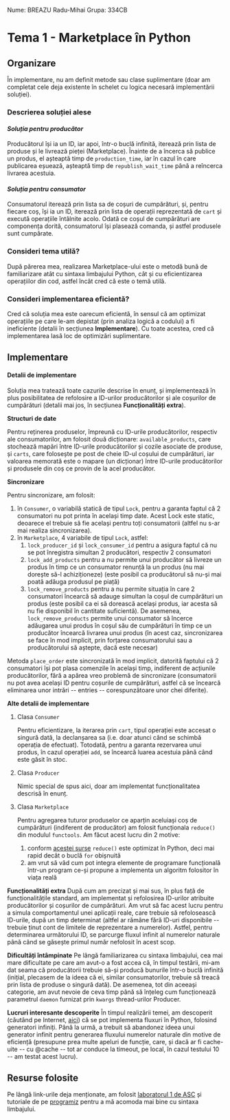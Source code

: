 Nume: BREAZU Radu-Mihai          Grupa: 334CB

# Tema 1 - Marketplace în Python

## Organizare
În implementare, nu am definit metode sau clase suplimentare (doar am completat
cele deja existente în schelet cu logica necesară implementării soluției).

### **Descrierea soluției alese**

#### _Soluția pentru producător_
Producătorul își ia un ID, iar apoi, într-o buclă infinită, iterează prin lista
de produse și le livrează pieței (Marketplace). Înainte de a încerca să publice
un produs, el așteaptă timp de `production_time`, iar în cazul în care
publicarea eșuează, așteaptă timp de `republish_wait_time` până a reîncerca
livrarea acestuia.

#### _Soluția pentru consumator_
Consumatorul iterează prin lista sa de coșuri de cumpărături, și, pentru
fiecare coș, își ia un ID, iterează prin lista de operații reprezentată de
`cart` și execută operațiile întâlnite acolo. Odată ce coșul de cumpărături
are componența dorită, consumatorul își plasează comanda, și astfel produsele
sunt cumpărate.

### **Consideri tema utilă?**
După părerea mea, realizarea Marketplace-ului este o metodă bună de
familiarizare atât cu sintaxa limbajului Python, cât și cu eficientizarea
operațiilor din cod, astfel încât cred că este o temă utilă.

### **Consideri implementarea eficientă?**
Cred că soluția mea este oarecum eficientă, în sensul că am optimizat
operațiile pe care le-am depistat (prin analiza logică a codului) a fi
ineficiente (detalii în secțiunea __Implementare__). Cu toate acestea,
cred că implementarea lasă loc de optimizări suplimentare.

## Implementare

#### **Detalii de implementare**

Soluția mea tratează toate cazurile descrise în enunț, și implementează în plus
posibilitatea de refolosire a ID-urilor producătorilor și ale coșurilor de
cumpărături (detalii mai jos, în secțiunea __Funcționalități extra__). 

**Structuri de date**

Pentru reținerea produselor, împreună cu ID-urile producătorilor, respectiv ale
consumatorilor, am folosit două dicționare: `available_products`, care
stochează mapări între ID-urile producătorilor și cozile asociate de produse,
și `carts`, care folosește pe post de cheie ID-ul coșului de cumpărături, iar
valoarea memorată este o mapare (un dicționar) între ID-urile producătorilor și
produsele din coș ce provin de la acel producător.

**Sincronizare**

Pentru sincronizare, am folosit:
1. în `Consumer`, o variabilă statică de tipul `Lock`, pentru a garanta
faptul că 2 consumatori nu pot printa în același timp date. Acest Lock este
static, deoarece el trebuie să fie același pentru toți consumatorii (altfel
nu s-ar mai realiza sincronizarea).
2. în `Marketplace`, 4 variabile de tipul `Lock`, astfel:
    1. `lock_producer_id` și `lock_consumer_id` pentru a asigura faptul că
    nu se pot înregistra simultan 2 producători, respectiv 2 consumatori
    2. `lock_add_products` pentru a nu permite unui producător să livreze un
    produs în timp ce un consumator renunță la un produs (nu mai dorește să-l
    achiziționeze) (este posibil ca producătorul să nu-și mai poată adăuga
    produsul pe piață)
    3. `lock_remove_products` pentru a nu permite situația în care 2
    consumatori încearcă să adauge simultan la coșul de cumpărături un produs
    (este posibil ca ei să dorească același produs, iar acesta să nu fie
    disponibil în cantitate suficientă). De asemenea, `lock_remove_products`
    permite unui consumator să încerce adăugarea unui produs în coșul său de
    cumpărături în timp ce un producător încearcă livrarea unui produs (în
    acest caz, sincronizarea se face în mod implicit, prin forțarea
    consumatorului sau a producătorului să aștepte, dacă este necesar)

Metoda `place_order` este sincronizată în mod implicit, datorită faptului că
2 consumatori își pot plasa comenzile în același timp, indiferent de acțiunile
producătorilor, fără a apărea vreo problemă de sincronizare (consumatorii nu
pot avea același ID pentru coșurile de cumpărături, astfel că se încearcă
eliminarea unor intrări -- entries -- corespunzătoare unor chei diferite).

**Alte detalii de implementare**

1. Clasa `Consumer`

    Pentru eficientizare, la iterarea prin `cart`, tipul operației este
    accesat o singură dată, la declanșarea sa (i.e. doar atunci când se schimbă
    operația de efectuat). Totodată, pentru a garanta rezervarea unui produs,
    în cazul operației `add`, se încearcă luarea acestuia până când este găsit
    în stoc.

2. Clasa `Producer`

    Nimic special de spus aici, doar am implementat funcționalitatea descrisă
    în enunț.

3. Clasa `Marketplace`

    Pentru agregarea tuturor produselor ce aparțin aceluiași coș de cumpărături
    (indiferent de producător) am folosit funcționala `reduce()` din modulul
    `functools`. Am făcut acest lucru din 2 motive:
    1. conform [acestei surse](https://learnpython.com/blog/map-filter-reduce-python/)
    `reduce()` este optimizat în Python, deci mai rapid decât o buclă
    `for` obișnuită
    2. am vrut să văd cum pot integra elemente de programare funcțională într-un
    program ce-și propune a implementa un algoritm folositor în viața reală

**Funcționalități extra**
După cum am precizat și mai sus, în plus față de funcționalitățile standard, am
implementat și refolosirea ID-urilor atribuite producătorilor și coșurilor de
cumpărături. Am vrut să fac acest lucru pentru a simula comportamentul unei
aplicații reale, care trebuie să refolosească ID-urile, după un timp determinat
(altfel ar rămâne fără ID-uri disponibile -- trebuie ținut cont de limitele de
reprezentare a numerelor). Astfel, pentru determinarea următorului ID, se
parcurge fluxul infinit al numerelor naturale până când se găsește primul număr
nefolosit în acest scop.

**Dificultăți întâmpinate**
Pe lângă familiarizarea cu sintaxa limbajului, cea mai mare dificultate pe care
am avut-o a fost accea că, în timpul testării, mi-am dat seama că producătorii
trebuie să-și producă bunurile într-o buclă infinită (inițial, plecasem de la
ideea că ei, similar consumatorilor, trebuie să treacă prin lista de produse o
singură dată). De asemenea, tot din aceeași categorie, am avut nevoie de ceva
timp până să înțeleg cum funcționează parametrul `daemon` furnizat prin
`kwargs` thread-urilor Producer.

**Lucruri interesante descoperite**
În timpul realizării temei, am descoperit (căutând pe Internet,
[aici](https://www.programiz.com/python-programming/generator)) că se pot
implementa fluxuri în Python, folosind generatori infiniți. Până la urmă, a
trebuit să abandonez ideea unui generator infinit pentru generarea fluxului
numerelor naturale din motive de eficiență (presupune prea multe apeluri de
funcție, care, și dacă ar fi cache-uite -- cu @cache -- tot ar conduce la
timeout, pe local, în cazul testului 10 -- am testat acest lucru).

## Resurse folosite
Pe lângă link-urile deja menționate, am folosit
[laboratorul 1 de ASC](https://ocw.cs.pub.ro/courses/asc/laboratoare/01)
și tutoriale de pe 
[programiz](https://www.programiz.com/python-programming) pentru a mă acomoda
mai bine cu sintaxa limbajului.
